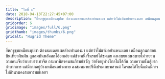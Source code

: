 ```yaml
---
title: "ใบที่ ๖"
date: 2018-04-13T22:27:45+07:00
description: "ยี่หกชูชุบเหมือนบุปผา ต้องลมแดดแผดส่องทำนองมา แต่ทว่าไม่แห้งอย่าแหนงเลย เหมือนลูกนกสอนบินเที่ยวผินผัน ถูกลมหันพลัดตกโอ้อกเอ๋ย แต่ข้างหนึ่งรื่นรมย์ได้ชมเชย คงเสบยแสนสบายไม่วายวน ถามคนเจ็บว่าเบาบรรเทาจิต ถามหามิตรคนชมภิรมย์ขวัญ ว่ายังอยู่ห่างไกลไม่ได้กัน ถามความนั้นสู้ยากลำบากการ แต่มีลาภอยู่บ้างเหมือนอย่างทาย คงสมหมายปรีดิ์เปรมเกษมศานต์ ใครขอได้ใบนี้แม้นมีการ ไม่ช้านานคงสมอารมณ์เอยฯ"
gridorder: 6
gridimage: "images/full/6.png"
gridthumb: "images/thumbs/6.png"
gridalt: "Hugrid Theme"
---
```

ยี่หกชูชุบเหมือนบุปผา ต้องลมแดดแผดส่องทำนองมา แต่ทว่าไม่แห้งอย่าแหนงเลย เหมือนลูกนกสอนบินเที่ยวผินผัน ถูกลมหันพลัดตกโอ้อกเอ๋ย แต่ข้างหนึ่งรื่นรมย์ได้ชมเชย คงเสบยแสนสบายไม่วายวน ถามคนเจ็บว่าเบาบรรเทาจิต ถามหามิตรคนชมภิรมย์ขวัญ ว่ายังอยู่ห่างไกลไม่ได้กัน ถามความนั้นสู้ยากลำบากการ แต่มีลาภอยู่บ้างเหมือนอย่างทาย คงสมหมายปรีดิ์เปรมเกษมศานต์ ใครขอได้ใบนี้แม้นมีการ ไม่ช้านานคงสมอารมณ์เอยฯ
